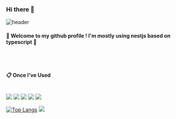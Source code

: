 ### Hi there 👋
![header](https://capsule-render.vercel.app/api?type=Waving&text=Backend)

####  :wave: Welcome to my github profile ! I'm mostly using nestjs based on typescript 🫶


 <br/>
 <br/>
  
####  :clipboard: Once I've Used 
  
 <br/>
<img src="https://img.shields.io/badge/NESTJS-F80000?style=for-the-badge&logo=nestjs&logoColor=black">
<img src="https://img.shields.io/badge/TypeScript-007396?style=for-the-badge&logo=typescript&logoColor=black">
<img src="https://img.shields.io/badge/MySQL-4479A1?style=for-the-badge&logo=MYSQL&logoColor=black">
<img src="https://img.shields.io/badge/Prisma-2C2255?style=for-the-badge&logo=prisma&logoColor=black">
<img src="https://img.shields.io/badge/Redis-F70000?style=for-the-badge&logo=redis&logoColor=black">

  <br/>
  
[![Top Langs](https://github-readme-stats.vercel.app/api/top-langs/?username=chanoking&layout=compact)](https://github.com/chanoking/github-readme-stats)
	<img src="https://github-readme-stats.vercel.app/api?username=chanoking&show_icons=true">  



<!--
**chanoking/chanoking** is a ✨ _special_ ✨ repository because its `README.md` (this file) appears on your GitHub profile.

Here are some ideas to get you started:

- 🔭 I’m currently working on ...
- 🌱 I’m currently learning ...
- 👯 I’m looking to collaborate on ...
- 🤔 I’m looking for help with ...
- 💬 Ask me about ...
- 📫 How to reach me: ...
- 😄 Pronouns: ...
- ⚡ Fun fact: ...
-->
